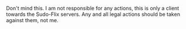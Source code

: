 Don't mind this.
I am not responsible for any actions, this is only a client towards the Sudo-Flix servers. Any and all legal actions should be taken against them, not me.
